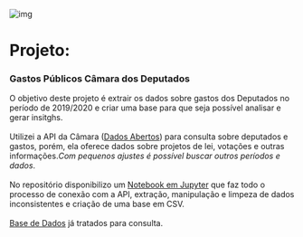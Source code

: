 ![img](https://raw.githubusercontent.com/arthurtavari/portfolio_data_science/master/img/layout.jpg)
# Projeto: 
### Gastos Públicos Câmara dos Deputados
O objetivo deste projeto é extrair os dados sobre gastos dos Deputados no período de 2019/2020 e criar uma base para que seja possível analisar e gerar insitghs. 
  <br>
  <br>
Utilizei a API da Câmara ([Dados Abertos](https://dadosabertos.camara.leg.br/)) para consulta sobre deputados e gastos, porém, ela oferece dados sobre projetos de lei, votações e outras informações.*Com pequenos ajustes é possível buscar outros períodos e dados*. 
  <br>
  <br>
No repositório disponibilizo um [Notebook em Jupyter](https://github.com/arthurtavari/gastos_publicos/blob/master/processo_ETL.ipynb) que faz todo o processo de conexão com a API, extração, manipulação e limpeza de dados inconsistentes e criação de uma base em CSV. 
  <br>
  <br>
[Base de Dados](https://github.com/arthurtavari/gastos_publicos/tree/master/db) já tratados para consulta.
<br> 
